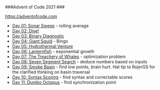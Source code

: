 ###Advent of Code 2021 ###

https://adventofcode.com

* [Day 01: Sonar Sweep](day01.py) - rolling average
* [Day 02: Dive!](day02.py)
* [Day 03: Binary Diagnostic](day03.py) 
* [Day 04: Giant Squid](day04.ipynb) - Bingo
* [Day 05: Hydrothermal Venture](day05.ipynb)
* [Day 06: Lanternfish](day06.ipynb) - exponential growth
* [Day 07: The Treachery of Whales](day07.ipynb) - optimization problem
* [Day 08: Seven Segment Search](day08.ipynb) - deduce numbers based on inputs
* [Day 09: Smoke Basin](day09.ipynb) - find low points, brain hurt.  Hat tip to RojerGS for the clarified thinking on basin traversal
* [Day 10: Syntax Scoring](day10.ipynb) - find syntax and correctable scores
* [Day 11: Dumbo Octopus](day11.ipynb) - find synchronization point
